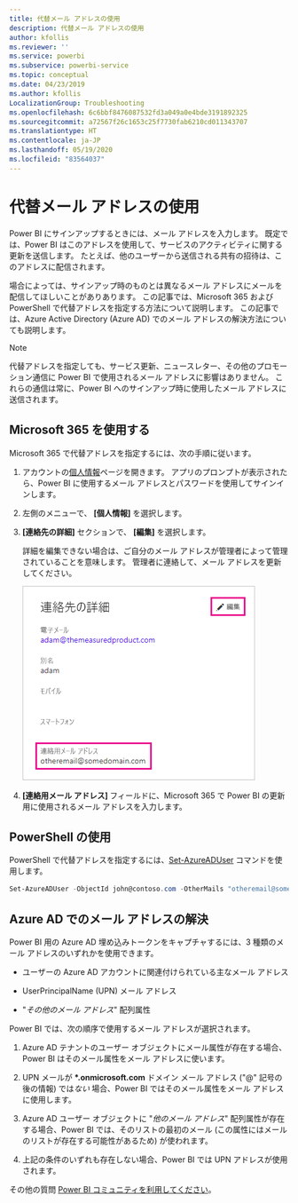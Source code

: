 ```yaml
---
title: 代替メール アドレスの使用
description: 代替メール アドレスの使用
author: kfollis
ms.reviewer: ''
ms.service: powerbi
ms.subservice: powerbi-service
ms.topic: conceptual
ms.date: 04/23/2019
ms.author: kfollis
LocalizationGroup: Troubleshooting
ms.openlocfilehash: 6c6bbf8476087532fd3a049a0e4bde3191892325
ms.sourcegitcommit: a72567f26c1653c25f7730fab6210cd011343707
ms.translationtype: HT
ms.contentlocale: ja-JP
ms.lasthandoff: 05/19/2020
ms.locfileid: "83564037"
---
```

# <a name="use-an-alternate-email-address"></a>代替メール アドレスの使用

Power BI にサインアップするときには、メール アドレスを入力します。 既定では、Power BI はこのアドレスを使用して、サービスのアクティビティに関する更新を送信します。 たとえば、他のユーザーから送信される共有の招待は、このアドレスに配信されます。

場合によっては、サインアップ時のものとは異なるメール アドレスにメールを配信してほしいことがありあります。 この記事では、Microsoft 365 および PowerShell で代替アドレスを指定する方法について説明します。 この記事では、Azure Active Directory (Azure AD) でのメール アドレスの解決方法についても説明します。

> [!NOTE]
> 代替アドレスを指定しても、サービス更新、ニュースレター、その他のプロモーション通信に Power BI で使用されるメール アドレスに影響はありません。 これらの通信は常に、Power BI へのサインアップ時に使用したメール アドレスに送信されます。

## <a name="use-microsoft-365"></a>Microsoft 365 を使用する

Microsoft 365 で代替アドレスを指定するには、次の手順に従います。

1. アカウントの[個人情報](https://portal.office.com/account/#personalinfo)ページを開きます。 アプリのプロンプトが表示されたら、Power BI に使用するメール アドレスとパスワードを使用してサインインします。

1. 左側のメニューで、 **[個人情報]** を選択します。

1. **[連絡先の詳細]** セクションで、 **[編集]** を選択します。

    詳細を編集できない場合は、ご自分のメール アドレスが管理者によって管理されていることを意味します。 管理者に連絡して、メール アドレスを更新してください。

    ![連絡先の詳細](media/service-admin-alternate-email-address-for-power-bi/contact-details.png)

1. **[連絡用メール アドレス]** フィールドに、Microsoft 365 で Power BI の更新用に使用されるメール アドレスを入力します。

## <a name="use-powershell"></a>PowerShell の使用

PowerShell で代替アドレスを指定するには、[Set-AzureADUser](/powershell/module/azuread/set-azureaduser/) コマンドを使用します。

```powershell
Set-AzureADUser -ObjectId john@contoso.com -OtherMails "otheremail@somedomain.com"
```

## <a name="email-address-resolution-in-azure-ad"></a>Azure AD でのメール アドレスの解決

Power BI 用の Azure AD 埋め込みトークンをキャプチャするには、3 種類のメール アドレスのいずれかを使用できます。

* ユーザーの Azure AD アカウントに関連付けられている主なメール アドレス

* UserPrincipalName (UPN) メール アドレス

* "*その他のメール アドレス*" 配列属性

Power BI では、次の順序で使用するメール アドレスが選択されます。

1. Azure AD テナントのユーザー オブジェクトにメール属性が存在する場合、Power BI はそのメール属性をメール アドレスに使います。

1. UPN メールが **\*.onmicrosoft.com** ドメイン メール アドレス ("\@" 記号の後の情報) では*ない* 場合、Power BI ではそのメール属性をメール アドレスに使用します。

1. Azure AD ユーザー オブジェクトに "*他のメール アドレス*" 配列属性が存在する場合、Power BI では、そのリストの最初のメール (この属性にはメールのリストが存在する可能性があるため) が使われます。

1. 上記の条件のいずれも存在しない場合、Power BI では UPN アドレスが使用されます。

その他の質問 [Power BI コミュニティを利用してください](https://community.powerbi.com/)。